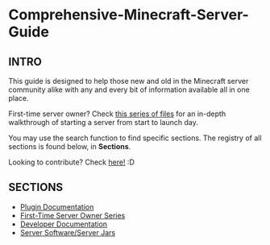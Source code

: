 # Comprehensive-Minecraft-Server-Guide
## INTRO
This guide is designed to help those new and old in the Minecraft server community alike with any and every bit of information available all in one place.

First-time server owner? Check [this series of files](Basics/Basics_Planning.md) for an in-depth walkthrough of starting a server from start to launch day.

You may use the search function to find specific sections. The registry of all sections is found below, in **Sections**.

Looking to contribute? Check [here!](Contributing.md) :D

## SECTIONS
- [Plugin Documentation](Plugins/Plugin_Index.md)
- [First-Time Server Owner Series](Basics/Basics_Planning.md)
- [Developer Documentation](Dev/Dev_Index.md)
- [Server Software/Server Jars](Server%20Software/Server_Software.md) 

